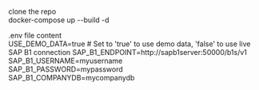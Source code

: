 clone the repo  
docker-compose up --build -d  

 
 .env file content  
USE_DEMO_DATA=true  # Set to 'true' to use demo data, 'false' to use live SAP B1 connection
SAP_B1_ENDPOINT=http://sapb1server:50000/b1s/v1  
SAP_B1_USERNAME=myusername  
SAP_B1_PASSWORD=mypassword  
SAP_B1_COMPANYDB=mycompanydb  
 
